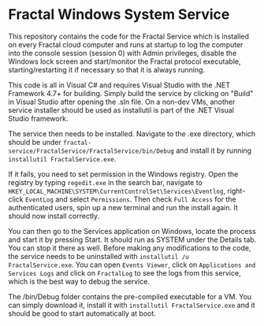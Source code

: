 # Fractal Windows System Service

This repository contains the code for the Fractal Service which is installed on every Fractal cloud computer and runs at startup to log the computer into the console session (session 0) with Admin privileges, disable the Windows lock screen and start/monitor the Fractal protocol executable, starting/restarting it if necessary so that it is always running.

This code is all in Visual C# and requires Visual Studio with the .NET Framework 4.7+ for building. Simply build the service by clicking on "Build" in Visual Studio after opening the .sln file. On a non-dev VMs, another service installer should be used as installutil is part of the .NET Visual Studio framework.

The service then needs to be installed. Navigate to the .exe directory, which should be under `fractal-service/FractalService/FractalService/bin/Debug` and install it by running `installutil FractalService.exe`.

If it fails, you need to set permission in the Windows registry. Open the registry by typing `regedit.exe` in the search bar, navigate to `HKEY_LOCAL_MACHINE\SYSTEM\CurrentControlSet\Services\Eventlog`, right-click `EventLog` and select `Permissions`. Then check `Full Access` for the authenticated users, spin up a new terminal and run the install again. It should now install correctly.

You can then go to the Services application on Windows, locate the process and start it by pressing Start. It should run as SYSTEM under the Details tab. You can stop it there as well. Before making any modifications to the code, the service needs to be uninstalled with `installutil /u FractalService.exe`. You can open `Events Viewer`, click on `Applications and Services Logs` and click on `FractalLog` to see the logs from this service, which is the best way to debug the service.

The /bin/Debug folder contains the pre-compiled executable for a VM. You can simply download it, install it with `installutil FractalService.exe` and it should be good to start automatically at boot.
